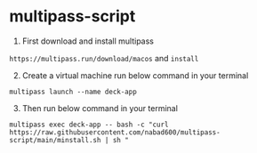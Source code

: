 # multipass-script
1. First download and install multipass 

  `https://multipass.run/download/macos` and `install`

2. Create a virtual machine run below command in your terminal

  `multipass launch --name deck-app`

3. Then run below command in your terminal

  `multipass exec deck-app -- bash -c "curl https://raw.githubusercontent.com/nabad600/multipass-script/main/minstall.sh | sh
"`
